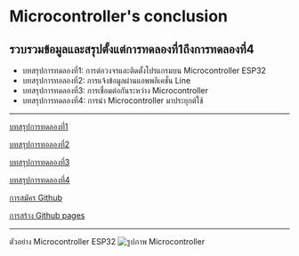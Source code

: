 # Microcontroller's conclusion
รวบรวมข้อมูลและสรุปตั้งแต่การทดลองที่1ถึงการทดลองที่4
------------------------------
- บทสรุปการทดลองที่1: การต่อวงจรและติดตั้งโปรแกรมบน Microcontroller ESP32
- บทสรุปการทอลองที่2: การแจ้งข้อมูลผ่านแอพพลิเคชั่น Line
- บทสรุปการทดลองที่3: การเชื่อมต่อกันระหว่าง Microcontroller
- บทสรุปการทดลองที่4: การนำ Microcontroller มาประยุกต์ใช้
------------------------------
[บทสรุปการทดลองที่1](https://drive.google.com/file/d/1d1bu8mBQp95hLWiOMd2IHlBJslo_osF_/view?usp=sharing)

[บทสรุปการทอลองที่2](https://drive.google.com/file/d/1nT1wujLhdO-YlOiyOpNSPlvY4RlKf327/view?usp=sharing)

[บทสรุปการทดลองที่3](https://drive.google.com/file/d/1BYaAfLxxUOPbS_UKCbNQ3p_-YlLGFqU2/view?usp=sharing)

[บทสรุปการทดลองที่4](https://drive.google.com/open?id=1_ms8X5ul8Hj0fGBVsySUEeQoZRpFh4ZT)

[การสมัคร Github](https://youtu.be/SL5h8s46tvU)

[การสร้าง Github pages](https://youtu.be/8AYyFAHKiHY)

------------------------------
ตัวอย่าง Microcontroller ESP32
![รูปภาพ Microcontroller](https://th.cytron.io/image/cache/catalog/products/NODEMCU-ESP32/NODEMCU-ESP32-6-1-2-800x800.jpg)
